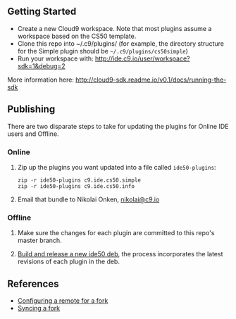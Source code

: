 ## Getting Started

* Create a new Cloud9 workspace. Note that most plugins assume a workspace based on the CS50 template.
* Clone this repo into ~/.c9/plugins/ (for example, the directory structure for the Simple plugin should be `~/.c9/plugins/cs50simple`)
* Run your workspace with: http://ide.c9.io/user/workspace?sdk=1&debug=2

More information here: http://cloud9-sdk.readme.io/v0.1/docs/running-the-sdk

##

## Publishing

There are two disparate steps to take for updating the plugins for Online
IDE users and Offline.

### Online

1. Zip up the plugins you want updated into a file called `ide50-plugins`:
    ```
    zip -r ide50-plugins c9.ide.cs50.simple
    zip -r ide50-plugins c9.ide.cs50.info
    ```

1. Email that bundle to Nikolai Onken, nikolai@c9.io

### Offline

1. Make sure the changes for each plugin are committed to this repo's master
   branch.

1. [Build and release a new ide50 deb](https://github.com/cs50/ide50), the
   process incorporates the latest revisions of each plugin in the deb.

## References

* [Configuring a remote for a fork](https://help.github.com/articles/configuring-a-remote-for-a-fork/)
* [Syncing a fork](https://help.github.com/articles/syncing-a-fork/)
